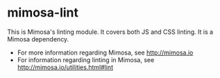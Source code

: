mimosa-lint
===========

This is Mimosa's linting module.  It covers both JS and CSS linting.  It is a Mimosa dependency.

* For more information regarding Mimosa, see http://mimosa.io
* For information regarding linting in Mimosa, see http://mimosa.io/utilities.html#lint